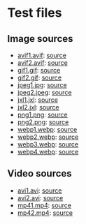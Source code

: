 # Test files

## Image sources

- [avif1.avif](avif1.avif):
  [source](https://github.com/link-u/avif-sample-images)
- [avif2.avif](avif2.avif):
  [source](https://github.com/link-u/avif-sample-images)
- [gif1.gif](gif1.gif): [source](https://filesamples.com/formats/gif)
- [gif2.gif](gif2.gif):
  [source](https://file-examples.com/index.php/sample-images-download/sample-gif-download/)
- [jpeg1.jpg](jpeg1.jpg):
  [source](https://developers.google.com/speed/webp/gallery1)
- [jpeg2.jpeg](jpeg2.jpeg):
  [source](https://developers.google.com/speed/webp/gallery1)
- [jxl1.jxl](jxl1.jxl): [source](https://jpegxl.info/jxl-art.html)
- [jxl2.jxl](jxl2.jxl): [source](https://jpegxl.info/jxl-art.html)
- [png1.png](png1.png): [source](https://filesamples.com/formats/png)
- [png2.png](png2.png):
  [source](https://file-examples.com/index.php/sample-images-download/sample-png-download/)
- [webp1.webp](webp1.webp):
  [source](https://developers.google.com/speed/webp/gallery1)
- [webp2.webp](webp2.webp):
  [source](https://developers.google.com/speed/webp/gallery1)
- [webp3.webp](webp3.webp):
  [source](https://file-examples.com/index.php/sample-images-download/sample-webp-download/)
- [webp4.webp](webp4.webp): [source](https://filesamples.com/formats/webp)

## Video sources

- [avi1.avi](avi1.avi): [source](https://filesamples.com/formats/avi)
- [avi2.avi](avi2.avi):
  [source](https://file-examples.com/index.php/sample-video-files/sample-avi-files-download/)
- [mp41.mp4](mp41.mp4): [source](https://filesamples.com/formats/mp4)
- [mp42.mp4](mp42.mp4):
  [source](https://file-examples.com/index.php/sample-video-files/sample-mp4-files/)
